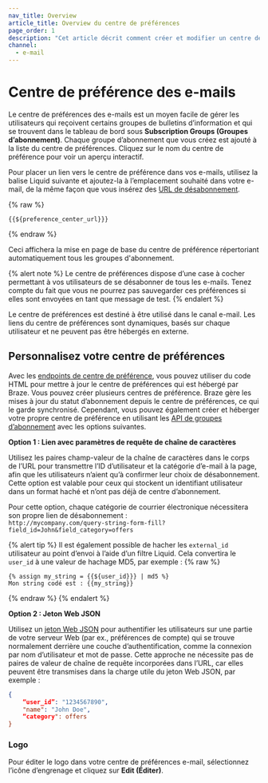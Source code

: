 ```yaml
---
nav_title: Overview
article_title: Overview du centre de préférences
page_order: 1
description: "Cet article décrit comment créer et modifier un centre de préférence en utilisant les endpoints du centre de préférence de Braze."
channel:
  - e-mail
---
```


# Centre de préférence des e-mails

Le centre de préférences des e-mails est un moyen facile de gérer les utilisateurs qui reçoivent certains groupes de bulletins d’information et qui se trouvent dans le tableau de bord sous **Subscription Groups (Groupes d’abonnement)**. Chaque groupe d’abonnement que vous créez est ajouté à la liste du centre de préférences. Cliquez sur le nom du centre de préférence pour voir un aperçu interactif.

Pour placer un lien vers le centre de préférence dans vos e-mails, utilisez la balise Liquid suivante et ajoutez-la à l’emplacement souhaité dans votre e-mail, de la même façon que vous insérez des [URL de désabonnement](#custom-footer).

{% raw %}
```
{{${preference_center_url}}}
```
{% endraw %}

Ceci affichera la mise en page de base du centre de préférence répertoriant automatiquement tous les groupes d'abonnement.

{% alert note %}
Le centre de préférences dispose d’une case à cocher permettant à vos utilisateurs de se désabonner de tous les e-mails. Tenez compte du fait que vous ne pourrez pas sauvegarder ces préférences si elles sont envoyées en tant que message de test.
{% endalert %}

Le centre de préférences est destiné à être utilisé dans le canal e-mail. Les liens du centre de préférences sont dynamiques, basés sur chaque utilisateur et ne peuvent pas être hébergés en externe.

## Personnalisez votre centre de préférences

Avec les [endpoints de centre de préférence]({{site.baseurl}}/api/endpoints/preference_center/), vous pouvez utiliser du code HTML pour mettre à jour le centre de préférences qui est hébergé par Braze. Vous pouvez créer plusieurs centres de préférence. Braze gère les mises à jour du statut d’abonnement depuis le centre de préférences, ce qui le garde synchronisé. Cependant, vous pouvez également créer et héberger votre propre centre de préférence en utilisant les [API de groupes d’abonnement]({{site.baseurl}}/developer_guide/rest_api/subscription_group_api/) avec les options suivantes.

**Option 1 : Lien avec paramètres de requête de chaîne de caractères**

Utilisez les paires champ-valeur de la chaîne de caractères dans le corps de l’URL pour transmettre l’ID d’utilisateur et la catégorie d’e-mail à la page, afin que les utilisateurs n’aient qu’à confirmer leur choix de désabonnement. Cette option est valable pour ceux qui stockent un identifiant utilisateur dans un format haché et n’ont pas déjà de centre d’abonnement.

Pour cette option, chaque catégorie de courrier électronique nécessitera son propre lien de désabonnement :<br>
`http://mycompany.com/query-string-form-fill?field_id=John&field_category=offers`

{% alert tip %}
Il est également possible de hacher les `external_id` utilisateur au point d’envoi à l’aide d’un filtre Liquid. Cela convertira le `user_id` à une valeur de hachage MD5, par exemple :
{% raw %}
```liquid
{% assign my_string = {{${user_id}}} | md5 %}
Mon string codé est : {{my_string}}
```
{% endraw %}
{% endalert %}

**Option 2 : Jeton Web JSON**

Utilisez un [jeton Web JSON](https://auth0.com/learn/json-web-tokens/) pour authentifier les utilisateurs sur une partie de votre serveur Web (par ex., préférences de compte) qui se trouve normalement derrière une couche d’authentification, comme la connexion par nom d’utilisateur et mot de passe. Cette approche ne nécessite pas de paires de valeur de chaîne de requête incorporées dans l’URL, car elles peuvent être transmises dans la charge utile du jeton Web JSON, par exemple :

```json
{
    “user_id”: "1234567890",
    "name": "John Doe",
    “category": offers
}
```

### Logo

Pour éditer le logo dans votre centre de préférences e-mail, sélectionnez l’icône d’engrenage <i class="fas fa-cog"></i> et cliquez sur **Edit (Éditer)**.